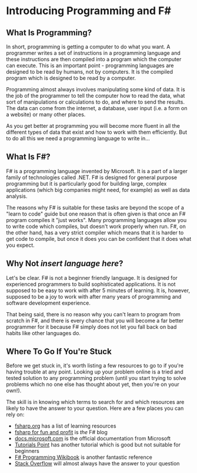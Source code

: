 # Introducing Programming and F<span>#</span>

## What Is Programming?

In short, programming is getting a computer to do what you want. A programmer writes a set of instructions in a programming language and these instructions are then compiled into a program which the computer can execute. This is an important point - programming languages are designed to be read by humans, not by computers. It is the compiled program which is designed to be read by a computer.

Programming almost always involves manipulating some kind of data. It is the job of the programmer to tell the computer how to read the data, what sort of manipulations or calculations to do, and where to send the results. The data can come from the internet, a database, user input (i.e. a form on a website) or many other places.

As you get better at programming you will become more fluent in all the different types of data that exist and how to work with them efficiently. But to do all this we need a programming language to write in...

## What Is F#?

F# is a programming language invented by Microsoft. It is a part of a larger family of technologies called .NET. F# is designed for general purpose programming but it is particularly good for building large, complex applications (which big companies might need, for example) as well as data analysis.

The reasons why F# is suitable for these tasks are beyond the scope of a "learn to code" guide but one reason that is often given is that once an F# program compiles it "just works". Many programming languages allow you to write code which compiles, but doesn't work properly when run. F#, on the other hand, has a very strict compiler which means that it is harder to get code to compile, but once it does you can be confident that it does what you expect.

## Why Not _insert language here_?

Let's be clear. F# is not a beginner friendly language. It is designed for experienced programmers to build sophisticated applications. It is not supposed to be easy to work with after 5 minutes of learning. It is, however, supposed to be a joy to work with after many years of programming and software development experience.

That being said, there is no reason why you can't learn to program from scratch in F#, and there is every chance that you will become a far better programmer for it because F# simply does not let you fall back on bad habits like other languages do.

## Where To Go If You're Stuck

Before we get stuck in, it's worth listing a few resources to go to if you're having trouble at any point. Looking up your problem online is a tried and tested solution to any programming problem (until you start trying to solve problems which no one else has thought about yet, then you're on your own!).

The skill is in knowing which terms to search for and which resources are likely to have the answer to your question. Here are a few places you can rely on:

- [fsharp.org](https://fsharp.org/learn.html) has a list of learning resources
- [fsharp for fun and profit](https://fsharpforfunandprofit.com/learning-fsharp/) is _the_ F# blog
- [docs.microsoft.com](https://docs.microsoft.com/en-us/dotnet/fsharp/) is the official documentation from Microsoft
- [Tutorials Point](https://www.tutorialspoint.com/fsharp/index.htm) has another tutorial which is good but not suitable for beginners
- [F# Programming Wikibook](https://en.wikibooks.org/wiki/F_Sharp_Programming) is another fantastic reference
- [Stack Overflow](https://stackoverflow.com/questions/tagged/f%23) will almost always have the answer to your question
